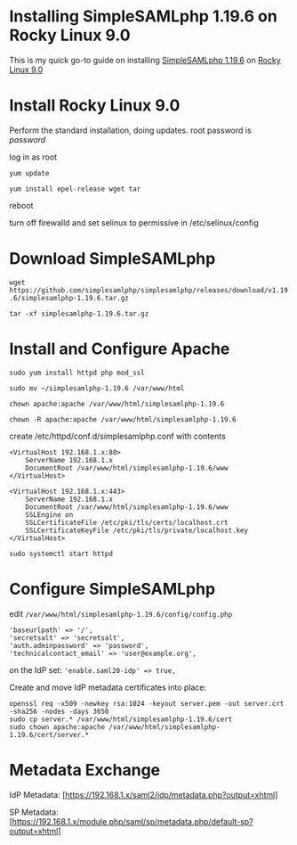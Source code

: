 # Installing SimpleSAMLphp 1.19.6 on Rocky Linux 9.0
This is my quick go-to guide on installing [SimpleSAMLphp 1.19.6](https://github.com/simplesamlphp/simplesamlphp/releases/download/v1.19.6/simplesamlphp-1.19.6.tar.gz) on [Rocky Linux 9.0](https://download.rockylinux.org/pub/rocky/9/isos/x86_64/Rocky-9.0-20220805.0-x86_64-minimal.iso)

# Install Rocky Linux 9.0
Perform the standard installation, doing updates.
root password is _password_

log in as root

```yum update```

```yum install epel-release wget tar```

reboot

turn off firewalld and set selinux to permissive in /etc/selinux/config

# Download SimpleSAMLphp
```wget https://github.com/simplesamlphp/simplesamlphp/releases/download/v1.19.6/simplesamlphp-1.19.6.tar.gz```

```tar -xf simplesamlphp-1.19.6.tar.gz```

# Install and Configure Apache
```sudo yum install httpd php mod_ssl```

```sudo mv ~/simplesamlphp-1.19.6 /var/www/html```

```chown apache:apache /var/www/html/simplesamlphp-1.19.6```

```chown -R apache:apache /var/www/html/simplesamlphp-1.19.6```

create /etc/httpd/conf.d/simplesamlphp.conf with contents
```
<VirtualHost 192.168.1.x:80>
    ServerName 192.168.1.x
    DocumentRoot /var/www/html/simplesamlphp-1.19.6/www
</VirtualHost>

<VirtualHost 192.168.1.x:443>
    ServerName 192.168.1.x
    DocumentRoot /var/www/html/simplesamlphp-1.19.6/www
    SSLEngine on
    SSLCertificateFile /etc/pki/tls/certs/localhost.crt
    SSLCertificateKeyFile /etc/pki/tls/private/localhost.key
</VirtualHost>
```

```sudo systemctl start httpd```

# Configure SimpleSAMLphp
edit ```/var/www/html/simplesamlphp-1.19.6/config/config.php```

```
'baseurlpath' => '/',
'secretsalt' => 'secretsalt',
'auth.adminpassword' => 'password',
'technicalcontact_email' => 'user@example.org',
```
on the IdP set: ```'enable.saml20-idp' => true,```

Create and move IdP metadata certificates into place:
```
openssl req -x509 -newkey rsa:1024 -keyout server.pem -out server.crt -sha256 -nodes -days 3650
sudo cp server.* /var/www/html/simplesamlphp-1.19.6/cert
sudo chown apache:apache /var/www/html/simplesamlphp-1.19.6/cert/server.*
```

# Metadata Exchange
IdP Metadata: [https://192.168.1.x/saml2/idp/metadata.php?output=xhtml]

SP Metadata: [https://192.168.1.x/module.php/saml/sp/metadata.php/default-sp?output=xhtml]
